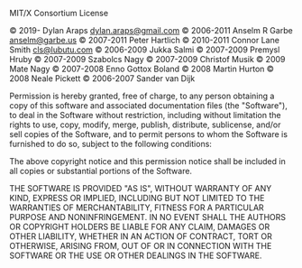 MIT/X Consortium License

© 2019-     Dylan Araps <dylan.araps@gmail.com>
© 2006-2011 Anselm R Garbe <anselm@garbe.us>
© 2007-2011 Peter Hartlich <sgkkr at hartlich dot com>
© 2010-2011 Connor Lane Smith <cls@lubutu.com>
© 2006-2009 Jukka Salmi <jukka at salmi dot ch>
© 2007-2009 Premysl Hruby <dfenze at gmail dot com>
© 2007-2009 Szabolcs Nagy <nszabolcs at gmail dot com>
© 2007-2009 Christof Musik <christof at sendfax dot de>
© 2009 Mate Nagy <mnagy at port70 dot net>
© 2007-2008 Enno Gottox Boland <gottox at s01 dot de>
© 2008 Martin Hurton <martin dot hurton at gmail dot com>
© 2008 Neale Pickett <neale dot woozle dot org>
© 2006-2007 Sander van Dijk <a dot h dot vandijk at gmail dot com>

Permission is hereby granted, free of charge, to any person obtaining a
copy of this software and associated documentation files (the "Software"),
to deal in the Software without restriction, including without limitation
the rights to use, copy, modify, merge, publish, distribute, sublicense,
and/or sell copies of the Software, and to permit persons to whom the
Software is furnished to do so, subject to the following conditions:

The above copyright notice and this permission notice shall be included in
all copies or substantial portions of the Software.

THE SOFTWARE IS PROVIDED "AS IS", WITHOUT WARRANTY OF ANY KIND, EXPRESS OR
IMPLIED, INCLUDING BUT NOT LIMITED TO THE WARRANTIES OF MERCHANTABILITY,
FITNESS FOR A PARTICULAR PURPOSE AND NONINFRINGEMENT.  IN NO EVENT SHALL
THE AUTHORS OR COPYRIGHT HOLDERS BE LIABLE FOR ANY CLAIM, DAMAGES OR OTHER
LIABILITY, WHETHER IN AN ACTION OF CONTRACT, TORT OR OTHERWISE, ARISING
FROM, OUT OF OR IN CONNECTION WITH THE SOFTWARE OR THE USE OR OTHER
DEALINGS IN THE SOFTWARE.
